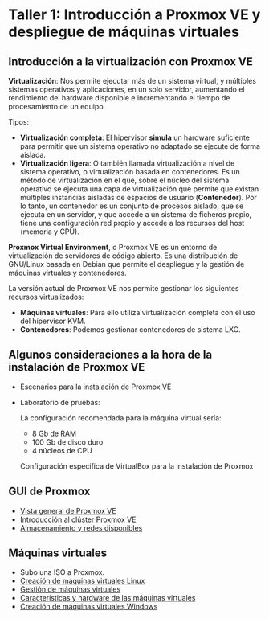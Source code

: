 # Taller 1: Introducción a Proxmox VE y despliegue de máquinas virtuales

## Introducción a la virtualización con Proxmox VE

**Virtualización**: Nos permite ejecutar más de un sistema virtual, y múltiples sistemas operativos y aplicaciones, en un solo servidor, aumentando el rendimiento del hardware disponible e incrementando el tiempo de procesamiento de un equipo.

Tipos:

* **Virtualización completa**: El hipervisor **simula** un hardware suficiente para permitir que un sistema operativo no adaptado se ejecute de forma aislada. 
* **Virtualización ligera**: O también llamada virtualización a nivel de sistema operativo, o virtualización basada en contenedores. Es un método de virtualización en el que, sobre el núcleo del sistema operativo se ejecuta una capa de virtualización que permite que existan múltiples instancias aisladas de espacios de usuario (**Contenedor**). Por lo tanto, un contenedor es un conjunto de procesos aislado, que se ejecuta en un servidor, y que accede a un sistema de ficheros propio, tiene una configuración red propio y accede a los recursos del host (memoria y CPU).	

**Proxmox Virtual Environment**, o Proxmox VE es un entorno de virtualización de servidores de código abierto. Es una distribución de GNU/Linux basada en Debian que permite el despliegue y la gestión de máquinas virtuales y contenedores.

La versión actual de Proxmox VE nos permite gestionar los siguientes recursos virtualizados:

* **Máquinas virtuales**: Para ello utiliza virtualización completa con el uso del hipervisor KVM.
* **Contenedores**: Podemos gestionar contenedores de sistema LXC.

## Algunos consideraciones a la hora de la instalación de Proxmox VE

* Escenarios para la instalación de Proxmox VE
* Laboratorio de pruebas:

	La configuración recomendada para la máquina virtual sería:
	
	* 8 Gb de RAM
	* 100 Gb de disco duro
	* 4 núcleos de CPU

	Configuración especifica de VirtualBox para la instalación de Proxmox

## GUI de Proxmox

* [Vista general de Proxmox VE](https://github.com/iesgn/curso_proxmox_cep/blob/main/modulo2/vista_general.md)
* [Introducción al clúster Proxmox VE](https://github.com/iesgn/curso_proxmox_cep/blob/main/modulo2/introduccion_cluster.md)
* [Almacenamiento y redes disponibles](https://github.com/iesgn/curso_proxmox_cep/blob/main/modulo2/almacenamiento_redes.md)

## Máquinas virtuales

* Subo una ISO a Proxmox.
* [Creación de máquinas virtuales Linux](https://github.com/iesgn/curso_proxmox_cep/blob/main/modulo3/creacion_linux.md)
* [Gestión de máquinas virtuales](https://github.com/iesgn/curso_proxmox_cep/blob/main/modulo3/gestion.md)
* [Características y hardware de las máquinas virtuales](https://github.com/iesgn/curso_proxmox_cep/blob/main/modulo3/caracteristicas.md)
* [Creación de máquinas virtuales Windows](https://github.com/iesgn/curso_proxmox_cep/blob/main/modulo3/creacion_windows.md)
	
